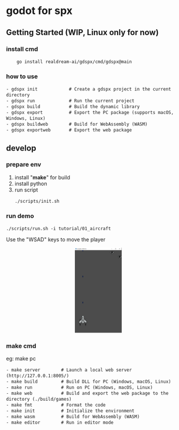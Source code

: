# godot for spx


## Getting Started (WIP, Linux only for now)

### install cmd
```
	go install realdream-ai/gdspx/cmd/gdspx@main
```

### how to use
    
    - gdspx init            # Create a gdspx project in the current directory
    - gdspx run             # Run the current project
    - gdspx build           # Build the dynamic library
    - gdspx export          # Export the PC package (supports macOS, Windows, Linux)
    - gdspx buildweb        # Build for WebAssembly (WASM)
    - gdspx exportweb       # Export the web package




## develop 
### prepare env
1. install "**make**" for build
2. install python
3. run script 
    ```
    ./scripts/init.sh
    ```


### run demo 
```
./scripts/run.sh -i tutorial/01_aircraft
```

Use the "WSAD" keys to move the player

<p align="center"><img src="docs\pics\01_aircraft.png?raw=true" width="128"></p> 



### make cmd
eg:  make pc 

    - make server        # Launch a local web server (http://127.0.0.1:8005/)
    - make build         # Build DLL for PC (Windows, macOS, Linux)
    - make run           # Run on PC (Windows, macOS, Linux)
    - make web           # Build and export the web package to the directory (./build/games)
    - make fmt           # Format the code
    - make init          # Initialize the environment
    - make wasm          # Build for WebAssembly (WASM)
    - make editor        # Run in editor mode


